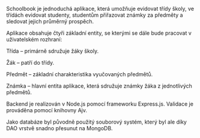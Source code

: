 Schoolbook je jednoduchá aplikace, která umožňuje evidovat třídy školy, ve třídách evidovat studenty, studentům přiřazovat známky za předměty a sledovat jejich průměrný prospěch.

Aplikace obsahuje čtyři základní entity, se kterými se dále bude pracovat v uživatelském rozhraní:

Třída –⁠ primárně sdružuje žáky školy.

Žák –⁠ patří do třídy.

Předmět –⁠ základní charakteristika vyučovaných předmětů.

Známka –⁠ hlavní entita aplikace, která sdružuje známky žáka z jednotlivých předmětů.

Backend je realizován v Node.js pomocí frameworku Express.js. Validace je prováděna pomocí knihovny Ajv.

Jako databáze byl původně použitý souborový systém, který byl ale díky DAO vrstvě snadno přesunut na MongoDB.
